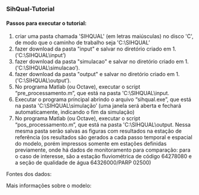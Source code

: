 ### SihQual-Tutorial
 
#### Passos para executar o tutorial:

1. criar uma pasta chamada 'SIHQUAL' (em letras maiúsculas) no disco  'C', de modo que o caminho de trabalho seja 'C:\SIHQUAL’
2. fazer download da pasta "input" e salvar no diretório criado em 1.  ('C:\SIHQUAL\input’)
3. fazer download da pasta "simulacao" e salvar no diretório criado em 1. ('C:\SIHQUAL\simulacao’).
4. fazer download da pasta "output" e salvar no diretório criado em 1. ('C:\SIHQUAL\output’). 
5. No programa Matlab (ou Octave), executar o script “pre_processamento.m”, que está na pasta 'C:\SIHQUAL\input.
6. Executar o programa principal abrindo o arquivo “sihqual.exe”, que está na pasta 'C:\SIHQUAL\simulação’ (uma janela será aberta e fechará automaticamente, indicando o fim da simulação)  
7. No programa Matlab (ou Octave), executar o script “pos_processamento.m”, que está na pasta 'C:\SIHQUAL\output. Nessa mesma pasta serão salvas as figuras com resultados na estação de referência (os resultados são gerados a cada passo temporal e espacial do modelo, porém impressos somente em estações definidas previamente, onde há dados de monitoramento para comparação: para o caso de interesse, são a estação fluviométrica de código 64278080 e a seção de qualidade de água 64326000/PARP 02500)

Fontes dos dados:

Mais informações sobre o modelo: 
